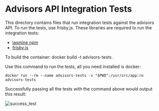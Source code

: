 # Advisors API Integration Tests

This directory contains files that run integration tests against the advisors API. To run the tests, use frisby.js. These libraries are required to run the integration tests:

* [jasmine npm](https://www.npmjs.com/package/jasmine-node)
* [frisby.js](http://frisbyjs.com)

To build the container:
    docker build -t advisors-tests .

Use this command to run the tests, all you need installed is docker:

    docker run --rm --name advisors-tests -v "$PWD":/usr/src/app:ro advisors-tests

Successfully passing all the tests with the command above would output this result:

![success_test](images/successful-test.png)

